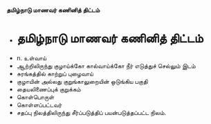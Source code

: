 **தமிழ்நாடு மாணவர் கணினித் திட்டம்**
- # தமிழ்நாடு மாணவர் கணினித் திட்டம்
- n. உள்வாய்
- ஆற்றிலிருந்து குழாய்க்கோ கால்வாய்க்கோ நீர் எடுத்துச் செல்லும் இடம்
- சுரங்கத்தில் காற்றுப் புழைவாய்
- குழாயின் அல்லது குறுங்காலுறையின் ஒடுங்கிய பகுதி
- தையலிணைப்புக் குறுக்கம்
- கொள்பொருள்
- கொள்ளப்பட்டவர்
- சதப்பு நிலத்திலிருந்து சீர்ப்படுத்திப் பயன்படுத்தப்பட்ட நிலம்.

